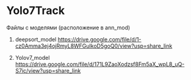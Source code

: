 # Yolo7Track

Файлы с моделями (расположение в ann_mod)
1. deepsort_model
https://drive.google.com/file/d/1-cz0Amma3ej4ojRmyL8WFGuIkoD5goQ0/view?usp=share_link

2. Yolov7_model
https://drive.google.com/file/d/171L9ZaoXodzsf8Fm5aX_wpL8_uQ-S7ic/view?usp=share_link
